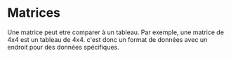 # Matrices

Une matrice peut etre comparer à un tableau. Par exemple, une matrice de 4x4 est un tableau de 4x4. c'est donc un format de données avec un endroit pour des données spécifiques.
